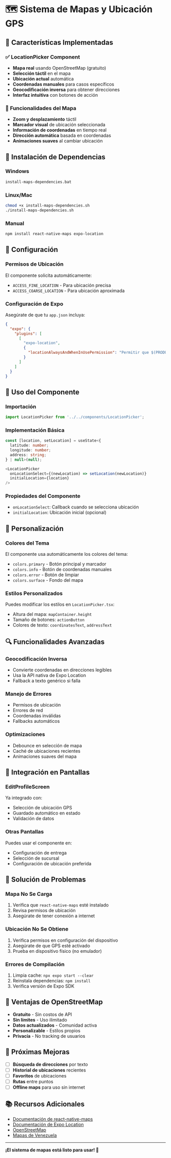 # 🗺️ Sistema de Mapas y Ubicación GPS

## 📱 Características Implementadas

### ✅ **LocationPicker Component**
- **Mapa real** usando OpenStreetMap (gratuito)
- **Selección táctil** en el mapa
- **Ubicación actual** automática
- **Coordenadas manuales** para casos específicos
- **Geocodificación inversa** para obtener direcciones
- **Interfaz intuitiva** con botones de acción

### 🎯 **Funcionalidades del Mapa**
- **Zoom y desplazamiento** táctil
- **Marcador visual** de ubicación seleccionada
- **Información de coordenadas** en tiempo real
- **Dirección automática** basada en coordenadas
- **Animaciones suaves** al cambiar ubicación

## 🚀 **Instalación de Dependencias**

### **Windows**
```bash
install-maps-dependencies.bat
```

### **Linux/Mac**
```bash
chmod +x install-maps-dependencies.sh
./install-maps-dependencies.sh
```

### **Manual**
```bash
npm install react-native-maps expo-location
```

## 🔧 **Configuración**

### **Permisos de Ubicación**
El componente solicita automáticamente:
- `ACCESS_FINE_LOCATION` - Para ubicación precisa
- `ACCESS_COARSE_LOCATION` - Para ubicación aproximada

### **Configuración de Expo**
Asegúrate de que tu `app.json` incluya:
```json
{
  "expo": {
    "plugins": [
      [
        "expo-location",
        {
          "locationAlwaysAndWhenInUsePermission": "Permitir que $(PRODUCT_NAME) use tu ubicación."
        }
      ]
    ]
  }
}
```

## 📍 **Uso del Componente**

### **Importación**
```typescript
import LocationPicker from '../../components/LocationPicker';
```

### **Implementación Básica**
```typescript
const [location, setLocation] = useState<{
  latitude: number;
  longitude: number;
  address: string;
} | null>(null);

<LocationPicker
  onLocationSelect={(newLocation) => setLocation(newLocation)}
  initialLocation={location}
/>
```

### **Propiedades del Componente**
- `onLocationSelect`: Callback cuando se selecciona ubicación
- `initialLocation`: Ubicación inicial (opcional)

## 🎨 **Personalización**

### **Colores del Tema**
El componente usa automáticamente los colores del tema:
- `colors.primary` - Botón principal y marcador
- `colors.info` - Botón de coordenadas manuales
- `colors.error` - Botón de limpiar
- `colors.surface` - Fondo del mapa

### **Estilos Personalizados**
Puedes modificar los estilos en `LocationPicker.tsx`:
- Altura del mapa: `mapContainer.height`
- Tamaño de botones: `actionButton`
- Colores de texto: `coordinatesText`, `addressText`

## 🔍 **Funcionalidades Avanzadas**

### **Geocodificación Inversa**
- Convierte coordenadas en direcciones legibles
- Usa la API nativa de Expo Location
- Fallback a texto genérico si falla

### **Manejo de Errores**
- Permisos de ubicación
- Errores de red
- Coordenadas inválidas
- Fallbacks automáticos

### **Optimizaciones**
- Debounce en selección de mapa
- Caché de ubicaciones recientes
- Animaciones suaves del mapa

## 📱 **Integración en Pantallas**

### **EditProfileScreen**
Ya integrado con:
- Selección de ubicación GPS
- Guardado automático en estado
- Validación de datos

### **Otras Pantallas**
Puedes usar el componente en:
- Configuración de entrega
- Selección de sucursal
- Configuración de ubicación preferida

## 🐛 **Solución de Problemas**

### **Mapa No Se Carga**
1. Verifica que `react-native-maps` esté instalado
2. Revisa permisos de ubicación
3. Asegúrate de tener conexión a internet

### **Ubicación No Se Obtiene**
1. Verifica permisos en configuración del dispositivo
2. Asegúrate de que GPS esté activado
3. Prueba en dispositivo físico (no emulador)

### **Errores de Compilación**
1. Limpia cache: `npx expo start --clear`
2. Reinstala dependencias: `npm install`
3. Verifica versión de Expo SDK

## 🌟 **Ventajas de OpenStreetMap**

- **Gratuito** - Sin costos de API
- **Sin límites** - Uso ilimitado
- **Datos actualizados** - Comunidad activa
- **Personalizable** - Estilos propios
- **Privacía** - No tracking de usuarios

## 🔮 **Próximas Mejoras**

- [ ] **Búsqueda de direcciones** por texto
- [ ] **Historial de ubicaciones** recientes
- [ ] **Favoritos** de ubicaciones
- [ ] **Rutas** entre puntos
- [ ] **Offline maps** para uso sin internet

## 📚 **Recursos Adicionales**

- [Documentación de react-native-maps](https://github.com/react-native-maps/react-native-maps)
- [Documentación de Expo Location](https://docs.expo.dev/versions/latest/sdk/location/)
- [OpenStreetMap](https://www.openstreetmap.org/)
- [Mapas de Venezuela](https://www.openstreetmap.org/search?query=venezuela)

---

**¡El sistema de mapas está listo para usar! 🎉**
